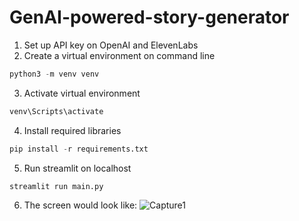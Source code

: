 # GenAI-powered-story-generator

1. Set up API key on OpenAI and ElevenLabs
2. Create a virtual environment on command line

```python
python3 -m venv venv
```
3. Activate virtual environment
```python
venv\Scripts\activate
```
4. Install required libraries
```python
pip install -r requirements.txt
```
5. Run streamlit on localhost
```python
streamlit run main.py
```
6. The screen would look like:
![Capture1](https://github.com/paarthsaggarwal/GenAI-powered-story-generator/assets/79054391/6626d15b-d3d3-4f4b-a99b-5abab36583c6)
